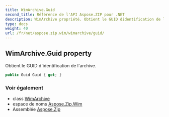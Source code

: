 ```yaml
---
title: WimArchive.Guid
second_title: Référence de l'API Aspose.ZIP pour .NET
description: WimArchive propriété. Obtient le GUID didentification de larchive.
type: docs
weight: 40
url: /fr/net/aspose.zip.wim/wimarchive/guid/
---
```

## WimArchive.Guid property

Obtient le GUID d'identification de l'archive.

```csharp
public Guid Guid { get; }
```

### Voir également

* class [WimArchive](../)
* espace de noms [Aspose.Zip.Wim](../../wimarchive/)
* Assemblée [Aspose.Zip](../../../)


